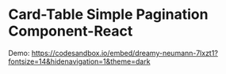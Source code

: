 # Card-Table Simple Pagination Component-React
Demo:
https://codesandbox.io/embed/dreamy-neumann-7lxzt1?fontsize=14&hidenavigation=1&theme=dark


